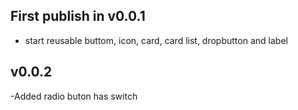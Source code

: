 ## First publish in v0.0.1

- start reusable buttom, icon, card, card list, dropbutton and label

## v0.0.2

-Added radio buton has switch
